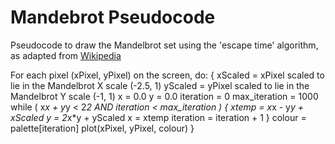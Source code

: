 Mandebrot Pseudocode
====================

Pseudocode to draw the Mandelbrot set using the 'escape time' algorithm, as adapted from [Wikipedia](https://en.wikipedia.org/wiki/Mandelbrot_set#Computer_drawings)

For each pixel (xPixel, yPixel) on the screen, do:
{
  xScaled = xPixel scaled to lie in the Mandelbrot X scale (-2.5, 1)
  yScaled = yPixel scaled to lie in the Mandelbrot Y scale (-1, 1)
  x = 0.0
  y = 0.0
  iteration = 0
  max_iteration = 1000
  while ( x*x + y*y < 2*2  AND  iteration < max_iteration )
  {
    xtemp = x*x - y*y + xScaled
    y = 2*x*y + yScaled
    x = xtemp
    iteration = iteration + 1
  }
  colour = palette[iteration]
  plot(xPixel, yPixel, colour)
}
